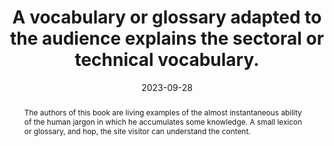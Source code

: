 ---
title: A vocabulary or glossary adapted to the audience explains the sectoral or technical vocabulary.
abstract: The authors of this book are living examples of the almost instantaneous ability of the human jargon in which he accumulates some knowledge. A small lexicon or glossary, and hop, the site visitor can understand the content.
categories:
  - Content
agrege: O4007-E007
opquast: 4 007
indiceebook: "7"
description: Rule 007
before: "006"
weight: "007"
after: "008"
actif: "1"
layout: rules
date: 2023-09-28
tags:
  - Accessibility
  - usability
objectif:
  - "Allow users to understand sectoral or technical content. "
  - "Facilitate the use of a service. "
  - Improve referencing on keywords or technical expressions.
  - "Improve accessibility of content to readers with disabilities. "
  - Improve content support by search engines and indexing tools.
Meo:
  - A section, page or glossary page describing the technical or sectoral vocabulary used in the content of the site. This glossary will have to be available directly from each page of the site.
  - Or a mechanism to allow the user to access the definition of the terms of the technical or sectoral vocabulary, since at least their first occurrence on each page of the site.
Controle:
  - "For each page containing specific vocabulary, control that it is possible to access&nbsp;: Have a section playing glossary on each relevant page. To a glossary page or a glossary page available through the navigation menus. Or directly to the definition of terms from at least their first occurrence on each page of the site via a link or a tooltip."
epubcheck: null
ace: null
humancheck: true
ReadiumGoToolkit: null
Source:
  - Opquast
Referentiel:
  - ""
steps:
  - Design
  - Editorial
---
